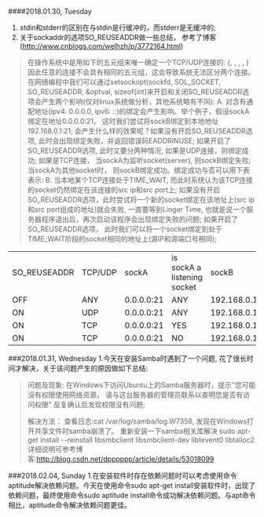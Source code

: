 ####2018.01.30, Tuesday
1. stdin和stderr的区别在与stdin是行缓冲的，而stderr是无缓冲的;
2. 关于sockaddr的选项SO_REUSEADDR做一些总结， 参考了博客(http://www.cnblogs.com/welhzh/p/3772164.html)
>   在操作系统中是用如下的五元组来唯一确定一个TCP/UDP连接的:
>       {<protocol>, <src addr>, <src port>, <dest addr>, <dest port>}
>   因此任意的连接不会具有相同的五元组，这会导致系统无法区分两个连接。在网络编程中我们可以通过setsockopt(sockfd, SOL_SOCKET, SO_REUSEADDR, &optval, sizeof(int)来开启和关闭SO_REUSEADDR选项会产生两个影响(仅对linux系统做分析，其他系统略有不同):
>   A. 对含有通配地址(ipv4: 0.0.0.0, ipv6: ::)的绑定会产生影响。举个例子，假设sockA绑定在地址0.0.0.0:21， 这时我们尝试将sockB绑定到本地地址192.168.0.1:21; 会产生什么样的效果呢？如果没有开启SO_REUSEADDR选项, 此时会出现绑定失败，并返回错误码EADDRINUSE; 如果开启了SO_REUSEADDR选项, 此时又要分两种情况, 如果是UDP连接，则绑定成功; 如果是TCP连接， 当sockA为监听socket(server), 则sockB绑定失败;
当sockA为其他socket时， 则sockB绑定成功。绑定成功与否可以用下表表示:
>   B. 当本地某个TCP连接处于TIME_WAIT, 而此时系统认为该TCP连接的socket仍然绑定在该连接的src ip和src port上; 如果没有开启SO_REUSEADDR选项，此时尝试将一个新的socket绑定在该地址上(src ip和src port组成的地址)就会失败, 一直要等到Linger Time, 也就是说一个服务器程序退出后，再次启动该程序会出现绑定失败的问题; 如果开启了SO_REUSEADDR选项， 此时我们可以将一个socket绑定到处于TIME_WAIT阶段的socket相同的地址上(源IP和源端口号相同);
<table class="table table-bordered table-striped table-condensed">
<tr>
   <td>SO_REUSEADDR</td>
   <td>TCP/UDP</td>
   <td>sockA</td>
   <td>is sockA a listening socket</td>
   <td>sockB</td>
   <td>result</td>
</tr>
<tr>
   <td>OFF</td>
   <td>ANY</td>
   <td>0.0.0.0:21</td>
   <td>ANY</td>
   <td>192.168.0.1:21</td>
   <td>fail</td>
</tr>
<tr>
   <td>ON</td>
   <td>UDP</td>
   <td>0.0.0.0:21</td>
   <td>ANY</td>
   <td>192.168.0.1:21</td>
   <td>sucess</td>
</tr>
<tr>
   <td>ON</td>
   <td>TCP</td>
   <td>0.0.0.0:21</td>
   <td>YES</td>
   <td>192.168.0.1:21</td>
   <td>fail</td>
</tr>
<tr>
   <td>ON</td>
   <td>TCP</td>
   <td>0.0.0.0:21</td>
   <td>NO</td>
   <td>192.168.0.1:21</td>
   <td>sucess</td>
</tr>
</table>

###2018.01.31, Wednesday
1.今天在安装Samba时遇到了一个问题, 花了很长时间才解决，关于该问题产生的原因做如下总结:
> 问题及现象: 在Windows下访问Ubuntu上的Samba服务器时，提示"您可能没有权限使用网络资源， 请与这台服务器的管理员联系以查明您是否有访问权限"
> 反复确认后发现权限没有问题;
>
> 解决方法：
  查看日志:cat /var/log/samba/log.W7358, 发现在Windows打开共享文件时samba崩溃了。
> 重新安装一下samba相关库解决
> sudo apt-get install --reinstall libsmbclient libsmbclient-dev libtevent0 libtalloc2 
详细说明可参考博客:http://blog.csdn.net/dpppppp/article/details/53018099

###2018.02.04, Sunday
1.在安装软件时存在依赖问题时可以考虑使用命令aptitude解决依赖问题。今天在使用命令sudo apt-get install安装软件时，出现了依赖问题，最终使用命令sudo aptitude install命令成功解决依赖问题。与apt命令相比，aptitude命令解决依赖问题更佳。
